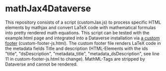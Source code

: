 # mathJax4Dataverse

This repository consists of a script (customJax.js) to process specific HTML elements by mathjax and convert LaTeX code with mathematical formulas into pretty rendered math equations. This script can be tested with the example.html page and integrated into a Dataverse installation via [a custom footer](https://guides.dataverse.org/en/latest/installation/config.html#custom-footer) (custom-footer-js.html). The custom footer file renders LaTeX code in the metadata fields Title and description (HTML-Elements with the ids "title", "dsDescription", "metadata_title", "metadata_dsDescription", see line 11 in custom-footer-js.html to change). MathML-Tags are stripped by Dataverse and cannot be rendered.

